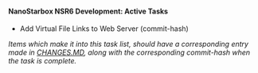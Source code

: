 #### NanoStarbox NSR6 Development: Active Tasks

* Add Virtual File Links to Web Server (commit-hash)

*Items which make it into this task list, should have a corresponding
entry made in [CHANGES.MD](CHANGES.MD), along with the corresponding commit-hash
when the task is complete.*
